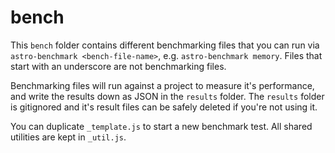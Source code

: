 # bench

This `bench` folder contains different benchmarking files that you can run via `astro-benchmark <bench-file-name>`, e.g. `astro-benchmark memory`. Files that start with an underscore are not benchmarking files.

Benchmarking files will run against a project to measure it's performance, and write the results down as JSON in the `results` folder. The `results` folder is gitignored and it's result files can be safely deleted if you're not using it.

You can duplicate `_template.js` to start a new benchmark test. All shared utilities are kept in `_util.js`.
